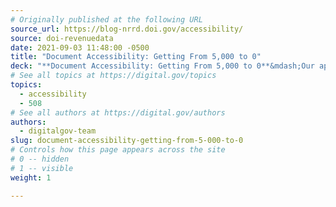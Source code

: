 ```yaml
---
# Originally published at the following URL
source_url: https://blog-nrrd.doi.gov/accessibility/
source: doi-revenuedata
date: 2021-09-03 11:48:00 -0500
title: "Document Accessibility: Getting From 5,000 to 0"
deck: "**Document Accessibility: Getting From 5,000 to 0**&mdash;Our approach to making 5,000 documents on onrr.gov accessible. We’re steadily making progress towards getting all of our documents 508 compliant. It seemed like an insurmountable challenge, but with a little bit of prioritization and coordination, we’re chipping away at the incompliant debt we had accumulated."
# See all topics at https://digital.gov/topics
topics:
  - accessibility
  - 508
# See all authors at https://digital.gov/authors
authors:
  - digitalgov-team
slug: document-accessibility-getting-from-5-000-to-0
# Controls how this page appears across the site
# 0 -- hidden
# 1 -- visible
weight: 1

---
```

